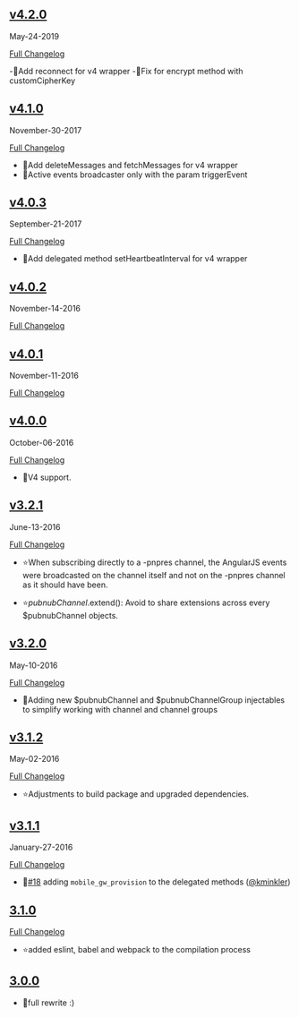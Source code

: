 ﻿## [v4.2.0](https://github.com/pubnub/pubnub-angular/tree/v4.2.0)
  May-24-2019

  [Full Changelog](https://github.com/pubnub/pubnub-angular/compare/v4.1.0...v4.1.2)

  -🌟Add reconnect for v4 wrapper
  -🌟Fix for encrypt method with customCipherKey




## [v4.1.0](https://github.com/pubnub/pubnub-angular/tree/v4.1.0)
  November-30-2017


  [Full Changelog](https://github.com/pubnub/pubnub-angular/compare/v4.0.3...v4.1.0)

- 🌟Add deleteMessages and fetchMessages for v4 wrapper
- 🐛Active events broadcaster only with the param triggerEvent




## [v4.0.3](https://github.com/pubnub/pubnub-angular/tree/v4.0.3)
  September-21-2017


  [Full Changelog](https://github.com/pubnub/pubnub-angular/compare/v4.0.2...v4.0.3)

- 🌟Add delegated method setHeartbeatInterval for v4 wrapper




## [v4.0.2](https://github.com/pubnub/pubnub-angular/tree/v4.0.2)
  November-14-2016


  [Full Changelog](https://github.com/pubnub/pubnub-angular/compare/v4.0.1...v4.0.2)





## [v4.0.1](https://github.com/pubnub/pubnub-angular/tree/v4.0.1)
  November-11-2016


  [Full Changelog](https://github.com/pubnub/pubnub-angular/compare/v4.0.0...v4.0.1)





## [v4.0.0](https://github.com/pubnub/pubnub-angular/tree/v4.0.0)
  October-06-2016


  [Full Changelog](https://github.com/pubnub/pubnub-angular/compare/v3.2.1...v4.0.0)

- 🌟V4 support.




## [v3.2.1](https://github.com/pubnub/pubnub-angular/tree/v3.2.1)
  June-13-2016


  [Full Changelog](https://github.com/pubnub/pubnub-angular/compare/v3.2.0...v3.2.1)


- ⭐When subscribing directly to a -pnpres channel, the AngularJS events were broadcasted on the channel itself and not on the -pnpres channel as it should have been.



- ⭐$pubnubChannel.$extend(): Avoid to share extensions across every $pubnubChannel objects.




## [v3.2.0](https://github.com/pubnub/pubnub-angular/tree/v3.2.0)
  May-10-2016


  [Full Changelog](https://github.com/pubnub/pubnub-angular/compare/v3.1.2...v3.2.0)

- 🌟Adding new $pubnubChannel and $pubnubChannelGroup injectables to simplify working with channel and channel groups




## [v3.1.2](https://github.com/pubnub/pubnub-angular/tree/v3.1.2)
  May-02-2016


  [Full Changelog](https://github.com/pubnub/pubnub-angular/compare/v3.1.1...v3.1.2)


- ⭐Adjustments to build package and upgraded dependencies.



## [v3.1.1](https://github.com/pubnub/pubnub-angular/tree/v3.1.1)
  January-27-2016


  [Full Changelog](https://github.com/pubnub/pubnub-angular/compare/3.1.0...v3.1.1)

- 🌟[#18](https://github.com/pubnub/pubnub-angular/pull/18) adding `mobile_gw_provision` to the delegated methods ([@kminkler](https://github.com/kminkler))





## [3.1.0](https://github.com/pubnub/pubnub-angular/tree/3.1.0)


  [Full Changelog](https://github.com/pubnub/pubnub-angular/compare/3.0.0...3.1.0)


- ⭐added eslint, babel and webpack to the compilation process



## [3.0.0](https://github.com/pubnub/pubnub-angular/tree/3.0.0)



- 🌟full rewrite :)




